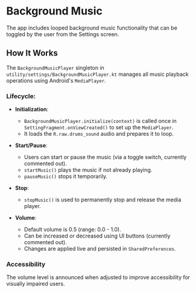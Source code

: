 

# Background Music

The app includes looped background music functionality that can be toggled by the user from the Settings screen.

## How It Works

The `BackgroundMusicPlayer` singleton in `utility/settings/BackgroundMusicPlayer.kt` manages all music playback operations using Android's `MediaPlayer`.

### Lifecycle:

- **Initialization**:
    - `BackgroundMusicPlayer.initialize(context)` is called once in `SettingFragment.onViewCreated()` to set up the `MediaPlayer`.
    - It loads the `R.raw.drums_sound` audio and prepares it to loop.

- **Start/Pause**:
    - Users can start or pause the music (via a toggle switch, currently commented out).
    - `startMusic()` plays the music if not already playing.
    - `pauseMusic()` stops it temporarily.

- **Stop**:
    - `stopMusic()` is used to permanently stop and release the media player.

- **Volume**:
    - Default volume is 0.5 (range: 0.0 - 1.0).
    - Can be increased or decreased using UI buttons (currently commented out).
    - Changes are applied live and persisted in `SharedPreferences`.

### Accessibility

The volume level is announced when adjusted to improve accessibility for visually impaired users.



